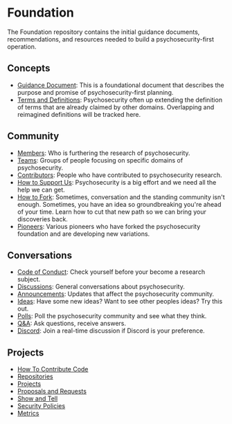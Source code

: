 # Foundation

The Foundation repository contains the initial guidance documents, recommendations, and resources needed to build a psychosecurity-first operation.

## Concepts

* [Guidance Document](https://github.com/PsySecGroup/foundation/blob/main/GUIDANCE.md): This is a foundational document that describes the purpose and promise of psychosecurity-first planning.
* [Terms and Definitions](https://github.com/PsySecGroup/foundation/wiki): Psychosecurity often up extending the definition of terms that are already claimed by other domains.  Overlapping and reimagined definitions will be tracked here.

## Community

* [Members](https://github.com/orgs/PsySecGroup/people): Who is furthering the research of psychosecurity.
* [Teams](https://github.com/orgs/PsySecGroup/teams): Groups of people focusing on specific domains of psychosecurity.
* [Contributors](https://github.com/PsySecGroup/foundation/graphs/contributors): People who have contributed to psychosecurity research.
* [How to Support Us](SUPPORT.md): Psychosecurity is a big effort and we need all the help we can get.
* [How to Fork](FORKING.md): Sometimes, conversation and the standing community isn't enough.  Sometimes, you have an idea so groundbreaking you're ahead of your time.  Learn how to cut that new path so we can bring your discoveries back.
* [Pioneers](https://github.com/PsySecGroup/foundation/network/members): Various pioneers who have forked the psychosecurity foundation and are developing new variations.

## Conversations

* [Code of Conduct](CODE_OF_CONDUCT.md): Check yourself before your become a research subject.
* [Discussions](https://github.com/orgs/PsySecGroup/discussions): General conversations about psychosecurity.
* [Announcements](https://github.com/PsySecGroup/foundation/discussions/categories/announcements): Updates that affect the psychosecurity community.
* [Ideas](https://github.com/PsySecGroup/foundation/discussions/categories/ideas): Have some new ideas?  Want to see other peoples ideas?  Try this out.
* [Polls](https://github.com/PsySecGroup/foundation/discussions/categories/polls): Poll the psychosecurity community and see what they think.
* [Q&A](https://github.com/PsySecGroup/foundation/discussions/categories/q-a): Ask questions, receive answers.
* [Discord](https://discord.gg/XGnnrAvfj7): Join a real-time discussion if Discord is your preference.

## Projects

* [How To Contribute Code](CONTRIBUTING.md)
* [Repositories](https://github.com/orgs/PsySecGroup/repositories)
* [Projects](https://github.com/orgs/PsySecGroup/projects?type=beta)
* [Proposals and Requests](https://github.com/PsySecGroup/foundation/issues)
* [Show and Tell](https://github.com/PsySecGroup/foundation/discussions/categories/show-and-tell)
* [Security Policies](https://github.com/PsySecGroup/foundation/security)
* [Metrics](https://github.com/PsySecGroup/foundation/pulse)
